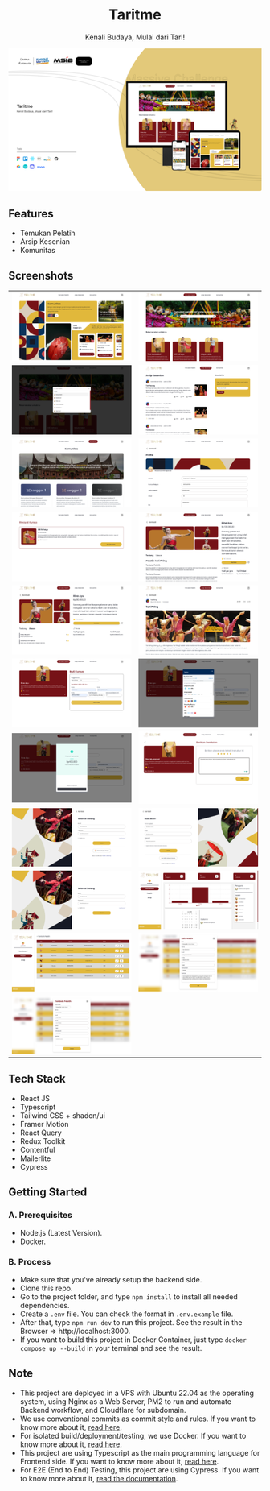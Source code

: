<div align="center">
  <h1>Taritme</h1>
  <p>Kenali Budaya, Mulai dari Tari!</p>
</div>

![thumbnail](./public/images/thumbnail.png)

## Features

- Temukan Pelatih
- Arsip Kesenian
- Komunitas

## Screenshots

|                                                                      |                                                                      |
| :------------------------------------------------------------------: | :------------------------------------------------------------------: |
| ![pic 1](./public/docs/Screenshot%20from%202024-06-21%2023-21-22.png) | ![pic 2](./public/docs/Screenshot%20from%202024-06-21%2023-21-30.png) |
| ![pic 3](./public/docs/Screenshot%20from%202024-06-21%2023-21-38.png) | ![pic 4](./public/docs/Screenshot%20from%202024-06-21%2023-21-46.png) |
| ![pic 5](./public/docs/Screenshot%20from%202024-06-21%2023-22-03.png) | ![pic 6](./public/docs/Screenshot%20from%202024-06-21%2023-22-13.png) |
| ![pic 7](./public/docs/Screenshot%20from%202024-06-21%2023-25-02.png) | ![pic 8](./public/docs/Screenshot%20from%202024-06-21%2023-25-09.png) |
| ![pic 9](./public/docs/Screenshot%20from%202024-06-21%2023-25-13.png) | ![pic 10](./public/docs/Screenshot%20from%202024-06-21%2023-25-36.png) |
| ![pic 11](./public/docs/Screenshot%20from%202024-06-21%2023-26-35.png) | ![pic 12](./public/docs/Screenshot%20from%202024-06-21%2023-26-41.png) |
| ![pic 13](./public/docs/Screenshot%20from%202024-06-21%2023-27-18.png) | ![pic 14](./public/docs/Screenshot%20from%202024-06-22%2021-21-20.png) |
| ![pic 15](./public/docs/Screenshot%20from%202024-06-22%2021-38-47.png) | ![pic 16](./public/docs/Screenshot%20from%202024-06-22%2021-38-54.png) |
| ![pic 17](./public/docs/Screenshot%20from%202024-06-22%2021-39-09.png) | ![pic 18](./public/docs/Screenshot%20from%202024-06-22%2021-39-34.png) |
| ![pic 19](./public/docs/Screenshot%20from%202024-06-22%2021-39-43.png) | ![pic 20](./public/docs/Screenshot%20from%202024-06-22%2021-39-49.png) |
| ![pic 13](./public/docs/Screenshot%20from%202024-06-22%2021-39-59.png) |

## Tech Stack

- React JS
- Typescript
- Tailwind CSS + shadcn/ui
- Framer Motion
- React Query
- Redux Toolkit
- Contentful
- Mailerlite
- Cypress

## Getting Started

### A. Prerequisites

- Node.js (Latest Version).
- Docker.

### B. Process

- Make sure that you've already setup the backend side. 
- Clone this repo.
- Go to the project folder, and type `npm install` to install all needed dependencies. 
- Create a `.env` file. You can check the format in `.env.example` file.
- After that, type `npm run dev` to run this project. See the result in the Browser => http://localhost:3000.
- If you want to build this project in Docker Container, just type `docker compose up --build` in your terminal and see the result.

## Note

- This project are deployed in a VPS with Ubuntu 22.04 as the operating system, using Nginx as a Web Server, PM2 to run and automate Backend workflow, and Cloudflare for subdomain.
- We use conventional commits as commit style and rules. If you want to know more about it, [read here](https://www.conventionalcommits.org/en/v1.0.0/).
- For isolated build/deployment/testing, we use Docker. If you want to know more about it, [read here](https://www.docker.com/).
- This project are using Typescript as the main programming language for Frontend side. If you want to know more about it, [read here](https://www.typescriptlang.org/).
- For E2E (End to End) Testing, this project are using Cypress. If you want to know more about it, [read the documentation](https://docs.cypress.io/guides/overview/why-cypress).
